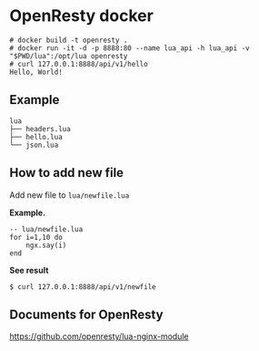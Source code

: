 # OpenResty docker

```
# docker build -t openresty .
# docker run -it -d -p 8888:80 --name lua_api -h lua_api -v "$PWD/lua":/opt/lua openresty
# curl 127.0.0.1:8888/api/v1/hello
Hello, World!
```

## Example
```
lua
├── headers.lua
├── hello.lua
└── json.lua

```

## How to add new file
Add new file to `lua/newfile.lua`

__Example.__
```
-- lua/newfile.lua
for i=1,10 do
    ngx.say(i)
end
```

__See result__
```
$ curl 127.0.0.1:8888/api/v1/newfile
```

## Documents for OpenResty
https://github.com/openresty/lua-nginx-module
